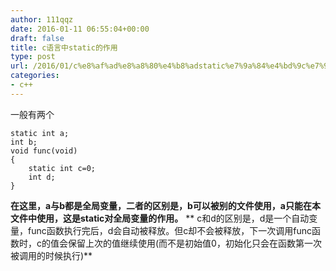 ```yaml
---
author: 111qqz
date: 2016-01-11 06:55:04+00:00
draft: false
title: c语言中static的作用
type: post
url: /2016/01/c%e8%af%ad%e8%a8%80%e4%b8%adstatic%e7%9a%84%e4%bd%9c%e7%94%a8/
categories:
- c++
---
```


一般有两个

    
    static int a;
    int b;
    void func(void)
    {
        static int c=0;
        int d;
    }


**在这里，a与b都是全局变量，二者的区别是，b可以被别的文件使用，a只能在本文件中使用，这是static对全局变量的作用。**
** c和d的区别是，d是一个自动变量，func函数执行完后，d会自动被释放。但c却不会被释放，下一次调用func函数时，c的值会保留上次的值继续使用(而不是初始值0，初始化只会在函数第一次被调用的时候执行)**
